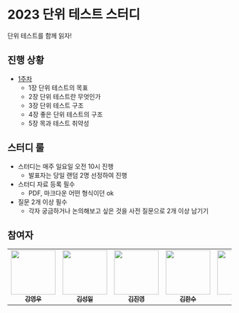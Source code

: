 # 2023 단위 테스트 스터디

단위 테스트를 함께 읽자!

## 진행 상황
- [1주차](https://github.com/AUSG/2023-unit-testing/tree/main/01%EC%A3%BC%EC%B0%A8)
  - 1장 단위 테스트의 목표
  - 2장 단위 테스트란 무엇인가
  - 3장 단위 테스트 구조
  - 4장 좋은 단위 테스트의 구조
  - 5장 목과 테스트 취약성

## 스터디 룰 
- 스터디는 매주 일요일 오전 10시 진행
  - 발표자는 당일 랜덤 2명 선정하여 진행
- 스터디 자료 등록 필수
  - PDF, 마크다운 어떤 형식이던 ok
- 질문 2개 이상 필수
  - 각자 궁금하거나 논의해보고 싶은 것을 사전 질문으로 2개 이상 남기기

## 참여자

<table>
  <tr>    
    <td align="center"><a href="https://github.com/rdd9223"><img src="https://avatars.githubusercontent.com/u/46023074?v=4" width="100px;" alt=""/><br /><sub><b>강영우</b></sub></a><br /></td>
    <td align="center"><a href="https://github.com/kshired"><img src="https://avatars.githubusercontent.com/u/36851531?v=4" width="100px;" alt=""/><br /><sub><b>김성일</b></sub></a><br /></td>
    <td align="center"><a href="https://github.com/gimquokka"><img src="https://avatars.githubusercontent.com/u/60743304?v=4" width="100px;" alt=""/><br /><sub><b>김진영</b></sub></a><br /></td>
    <td align="center"><a href="https://github.com/mokhs00"><img src="https://avatars.githubusercontent.com/u/72328687?v=4" width="100px;" alt=""/><br /><sub><b>김한수</b></sub></a><br /></td>
    <td align="center"><a href="https://github.com/ritty27"><img src="https://avatars.githubusercontent.com/u/32264819?v=4" width="100px;" alt=""/><br /><sub><b>박지수</b></sub></a><br /></td>   
  </tr>
</table>
